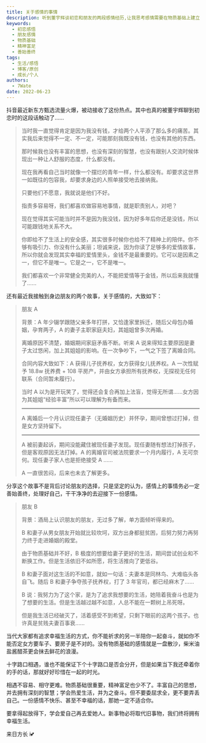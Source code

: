 ```yaml
---
title: 关于感情的事情
description: 听到董宇辉谈初恋和朋友的两段感情经历,让我思考感情需要在物质基础上建立精神富足。要珍惜当下,善始善终,处理好旧感情再开始新感情。爱自己,爱他人,相信终将拥有幸福生活。
keywords:
  - 初恋感悟
  - 朋友感情
  - 物质基础
  - 精神富足
  - 善始善终
tags:
  - 生活/感悟
  - 博客/原创
  - 成长/个人
authors:
  - 7Wate
date: 2022-06-23
---
```


抖音最近新东方甄选流量火爆，被动接收了这份热点。其中也真的被董宇辉聊到初恋时的这段话触动了……

> 当时我一直觉得肯定是因为我没有钱，才给两个人平添了那么多的痛苦。其实我后来觉得不一定、不一定，可能那刻我既没有钱，也没有其他的东西。
>
> 那时候我也没有丰富的思想，也没有深刻的智慧，也没有跟别人交流时候体现出一种让人舒服的态度，什么都没有。
>
> 现在我再看自己当时就像一个摆烂的青年一样，什么都没有。却要求这世界一如既往的包容我，却要求身边的人照单接受地去接纳我。
>
> 只要他们不愿意，我就说是他们不好。
>
> 指责多容易呀，我们都喜欢做容易地事情，就是职责别人，对吧？
>
> 现在觉得其实可能当时并不是因为我没钱，因为好多年后你还是没钱，所以可能跟钱地关系不大。
>
> 你即给不了生活上的安全感，其实很多时候你也给不了精神上的陪伴。你不够有吸引力、你没有什么美丽；坦诚来说，因为你读了足够多的爱情故事，所以你就会发现其实幸福的爱情里头，金钱不是最重要的。它可以是因素之一，但它不是唯一。它是之一，它不是唯一。
>
> 我们都喜欢一个非常健全完美的人，不能把爱情等于金钱，所以后来我就懂了……

还有最近我接触到身边朋友的两个故事，关于感情的，大致如下：

> 朋友 A
>
> 背景：A 年少辍学跟随父亲多年打拼，又恰逢家里拆迁，随后父母包办婚姻，孕育两子，A 的妻子主职家庭夫妇，其姐姐曾多次再婚。
>
> 离婚原因不清楚，婚姻期间家庭矛盾不断。听来 A 说来得知主要原因是妻子太过悠闲，加上其姐姐的影响。在一次争吵下，一气之下签了离婚合同。
>
> 合同内容大致如下：A 获得儿子抚养权，女方获得女儿抚养权。A 一次性赋予 18.8w 抚养费 + 108 平房产，并由女方承担所有抚养权，无探视无任何联系（合同暂未履行）。
>
> 当时 A 以为是开玩笑了，觉得还会复合再加上法盲，觉得无所谓……女方因为其姐姐“经验丰富”所以可以理解为有备而来。
>
> ---
>
> A 离婚后一个月认识现任妻子（无婚姻历史）并怀孕，期间曾想过打掉，但是女方坚持留下。
>
> ---
>
> A 被前妻起诉，期间没能藏住被现任妻子发现。现任妻随有想法打掉孩子，但是客观原因无法打掉。A 的离婚官司被法院要求一个月内履行，A 无可奈何。现任妻子家人也是拒绝接受 A ……
>
> A 一直很苦闷，后来也未去了解更多。

分享这个故事不是背后讨论朋友的选择，只是坚定的认为，感情上的事情务必一定善始善终，处理好自己，干干净净的去迎接下一份感情。

> 朋友 B
>
> 背景：酒局上认识朋友的朋友，无过多了解，单方面倾听得来的。
>
> B 和妻子从男女朋友开始就比较坎坷，双方出身都挺贫困，后努力努力再努力终于走进婚姻的殿堂。
>
> 由于物质基础并不好，B 极度的想要给妻子更好的生活，期间尝试创业和不断换工作。但是生活依旧不如所愿，将生活推向了更低谷。
>
> B 和妻子面对这生活的不如意，就如一句话：夫妻本是同林鸟、大难临头各自飞。随后 B 和妻子争夺孩子抚养权，打了 3 年官司，都已经麻木了……
>
> B 说：我努力为了这个家，是为了追求我想要的生活，她陪着我奋斗也是为了想要的生活。但是生活越过越不如意，人总不能在一颗树上吊死呀。
>
> 但是我生活已经破灭了，活着感受不到希望，只剩下眼前的这两个孩子。也许真是贫贱夫妻百事衰……

当代大家都有追求幸福生活的方式，你不能祈求的另一半陪你一起奋斗，就如你不能否定女方要车子、要房子是不对的。没有物质基础的感情就是一盘散沙，柴米油盐酱醋茶更会抹去鲜花的浪漫。

十字路口相遇，谁也不能保证下个十字路口是否会分开，但是如果当下我还牵着你的手的话，那就好好珍惜在一起的时光。

相遇不容易、相守更难。物质基础很重要，精神富足也少不了。丰富自己的思想，并去拥有深刻的智慧；学会热爱生活，并为之奋斗。但不要委屈求全，更不要弄丢自己。一份感情不快乐、甚至不幸福的话，那她一定不适合你。

要拿得起放得下，学会爱自己再去爱她人。新事物必将取代旧事物，我们终将拥有幸福生活。

来日方长 i💕
